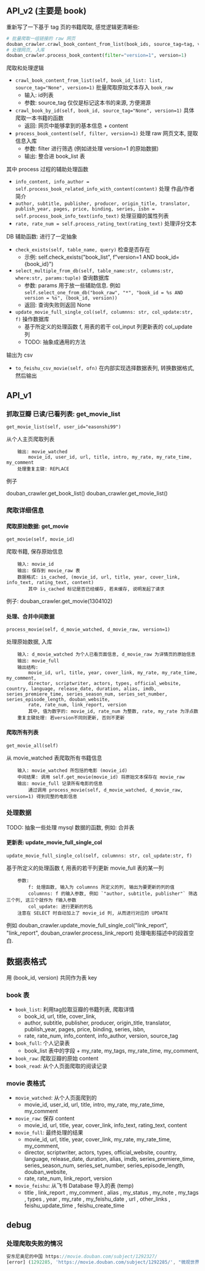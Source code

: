 
## API_v2 (主要是 book)

重新写了一下基于 tag 页的书籍爬取, 感觉逻辑更清晰些:

```python
# 批量爬取一组链接的 raw 网页
douban_crawler.crawl_book_content_from_list(book_ids, source_tag=tag, version=1)
# 处理网页, 入库
douban_crawler.process_book_content(filter="version=1", version=1)
```

爬取和处理逻辑

- `crawl_book_content_from_list(self, book_id_list: list, source_tag="None", version=1)` 批量爬取原始文本存入 `book_raw`
    - 输入: id列表
    - 参数: source_tag 仅仅是标记这本书的来源, 方便溯源
- `crawl_book_by_id(self, book_id, source_tag="None", version=1)` 具体爬取一本书籍的函数
    - 返回: 网页中能够拿到的基本信息 + content
- `process_book_content(self, filter, version=1)` 处理 raw 网页文本, 提取信息入库
    - 参数: filter 进行筛选 (例如进处理 version=1 的原始数据)
    - 输出: 整合进 book_list 表

其中 process 过程的辅助处理函数

- `info_content, info_author = self.process_book_related_info_with_content(content)` 处理 作品/作者 简介
- `author, subtitle, publisher, producer, origin_title, translator, publish_year, pages, price, binding, series, isbn = self.process_book_info_text(info_text)` 处理豆瓣的属性列表
- `rate, rate_num = self.process_rating_text(rating_text)` 处理评分文本

DB 辅助函数: 进行了一定抽象

- `check_exists(self, table_name, query)` 检查是否存在
    - 示例: self.check_exists("book_list", f"version=1 AND book_id={book_id}")
- `select_multiple_from_db(self, table_name:str, columns:str, where:str, params:tuple)` 查询数据库
    - 参数: params 用于放一些辅助信息. 例如 `self.select_one_from_db("book_raw", "*", "book_id = %s AND version = %s", (book_id, version))`
    - 返回: 查询失败则返回 None
- `update_movie_full_single_col(self, columnns: str, col_update:str, f)` 操作数据库
    - 基于所定义的处理函数 f, 用表的若干 col_input 列更新表的 col_update 列
    - TODO: 抽象成通用的方法

输出为 csv

- `to_feishu_csv_movie(self, ofn)` 在内部实现选择数据表列, 转换数据格式, 然后输出

## API_v1

### 抓取豆瓣 已读/已看列表: get_movie_list

`get_movie_list(self, user_id="easonshi99")`

从个人主页爬取列表

        输出: movie_watched
            movie_id, user_id, url, title, intro, my_rate, my_rate_time, my_comment
        处理重复主键: REPLACE

例子

douban_crawler.get_book_list()
douban_crawler.get_movie_list()

### 爬取详细信息

#### 爬取原始数据: get_movie

`get_movie(self, movie_id)`

爬取书籍, 保存原始信息

        输入: movie_id
        输出: 保存到 movie_raw 表
        数据格式: is_cached, (movie_id, url, title, year, cover_link, info_text, rating_text, content)
            其中 is_cached 标记是否已经缓存, 若未缓存, 说明发起了请求

例子: douban_crawler.get_movie(1304102)

#### 处理、合并中间数据

`process_movie(self, d_movie_watched, d_movie_raw, version=1)`

处理原始数据, 入库

        输入: d_movie_watched 为个人已看页面信息, d_movie_raw 为详情页的原始信息
        输出: movie_full
        输出结构:
            movie_id, url, title, year, cover_link, my_rate, my_rate_time, my_comment, 
            director, scriptwriter, actors, types, official_website, country, language, release_date, duration, alias, imdb, series_premiere_time, series_season_num, series_set_number, series_episode_length, douban_website, 
            rate, rate_num, link_report, version
            其中, 值为数字的: movie_id, rate_num 为整数, rate, my_rate 为浮点数
        重复主键处理: 若version不同则更新, 否则不更新

#### 爬取所有列表

`get_movie_all(self)`

从 movie_watched 表爬取所有书籍信息

        输入: movie_watched 所包括的电影 (movie_id)
        中间结果: 调用 self.get_movie(movie_id) 将原始文本保存在 movie_raw
        输出: movie_full 记录所有电影的信息
            通过调用 process_movie(self, d_movie_watched, d_movie_raw, version=1) 得到完整的电影信息

### 处理数据

TODO: 抽象一些处理 mysql 数据的函数, 例如: 合并表

#### 更新表: update_movie_full_single_col

`update_movie_full_single_col(self, columnns: str, col_update:str, f)`

基于所定义的处理函数 f, 用表的若干列更新 movie_full 表的某一列

        参数:
            f: 处理函数, 输入为 columnns 所定义的列, 输出为要更新的列的值
            columnns: f 的输入参数, 例如 `"author, subtitle, publisher"` 筛选三个列, 这三个就作为 f输入参数
            col_update: 进行更新的列名
        注意在 SELECT 时自动加上了 movie_id 列, 从而进行对应的 UPDATE

例如 douban_crawler.update_movie_full_single_col("link_report", "link_report", douban_crawler.process_link_report) 处理电影描述中的段首空白.

## 数据表格式

用 (book_id, version) 共同作为表 key

### book 表

- `book_list`: 利用tag拉取豆瓣的书籍列表, 爬取详情
    - book_id, url, title, cover_link,
    - author, subtitle, publisher, producer, origin_title, translator, publish_year, pages, price, binding, series, isbn,
    - rate, rate_num, info_content, info_author, version, source_tag
- `book_full`: 个人记录表
    - book_list 表中的字段 + my_rate, my_tags, my_rate_time, my_comment,
- `book_raw`: 爬取豆瓣的原始 content
- `book_read`: 从个人页面爬取的阅读记录


### movie 表格式

- `movie_watched`: 从个人页面爬到的
    - movie_id, user_id, url, title, intro, my_rate, my_rate_time, my_comment
- `movie_raw`: 保存 content
    - movie_id, url, title, year, cover_link, info_text, rating_text, content
- `movie_full`: 最终处理的结果
    - movie_id, url, title, year, cover_link, my_rate, my_rate_time, my_comment,
    - director, scriptwriter, actors, types, official_website, country, language, release_date, duration, alias, imdb, series_premiere_time, series_season_num, series_set_number, series_episode_length, douban_website,
    - rate, rate_num, link_report, version
- `movie_feishu`: 从飞书 Database 导入的表 (temp)
    - title , link_report , my_comment , alias , my_status , my_note , my_tags , types , year , my_rate , my_feishu_date , url , other_links , feishu_update_time , feishu_create_time

## debug

### 处理爬取失败的情况

```js
安东尼奥尼的中国 https://movie.douban.com/subject/1292327/
[error] (1292285, 'https://movie.douban.com/subject/1292285/', "微观世界 Microcosmos: Le peuple de l'herbe")
```
